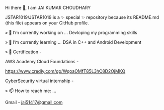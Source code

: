 Hi there 👋, I am JAI KUMAR CHOUDHARY

JSTAR1019/JSTAR1019 is a ✨ special ✨ repository because its README.md (this file) appears on your GitHub profile.

» 🔭 I’m currently working on ... Devloping my programming skills

» 🌱 I’m currently learning ... DSA in C++ and Android Development

» 📑 Certification -

  AWS Academy Cloud Foundations -

   https://www.credly.com/go/WqoaOMfT85L3hC8D2OjMKQ
   
  CyberSecurity virtual internship -
  
   

  
» 📫 How to reach me: ... 

   Gmail - jai51417@gmail.com
